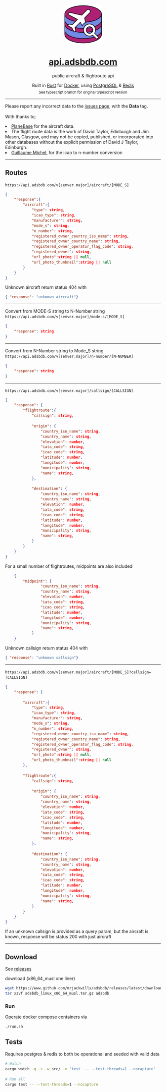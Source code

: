<p align="center">
 <img src='./.github/logo.svg' width='125px'/>
</p>

<p align="center">
 <h1 align="center"><a href='https://api.adsbdb.com' target='_blank' rel='noopener noreferrer'>api.adsbdb.com</a></h1>
</p>

<p align="center">
	public aircraft & flightroute api
</p>

<p align="center">
	Built in <a href='https://www.rust-lang.org/' target='_blank' rel='noopener noreferrer'>Rust</a>
	for <a href='https://www.docker.com/' target='_blank' rel='noopener noreferrer'>Docker</a>,
	using <a href='https://www.postgresql.org/' target='_blank' rel='noopener noreferrer'>PostgreSQL</a>
	& <a href='https://www.redis.io/' target='_blank' rel='noopener noreferrer'>Redis</a> 
	<br>
	<sub> See typescript branch for original typescript version</sub>
</p>

<hr>
<p>
	Please report any incorrect data to the <a href="https://github.com/mrjackwills/adsbdb/issues/new/choose" target='_blank' rel='noopener noreferrer'>issues page</a>, with the <strong>Data</strong> tag.<br>
	<br>
	With thanks to;
	<li>
		<a href="http://planebase.biz/" target='_blank' rel='noopener noreferrer'>PlaneBase</a> for the aircraft data.
	</li>
	<li>
		The flight route data is the work of David Taylor, Edinburgh and Jim Mason, Glasgow, and may not be copied, published, or incorporated into other databases without the explicit permission of David J Taylor, Edinburgh.
	</li>
	<li>
	<a href="https://github.com/guillaumemichel/icao-nnumber_converter" target='_blank' rel='noopener noreferrer'>Guillaume Michel</a>, for the icao to n-number conversion 
	</li>
</p>
<hr>


## Routes

```https://api.adsbdb.com/v[semver.major]/aircraft/[MODE_S]```
```json
{
	"response":{
		"aircraft":{
			"type": string,
			"icao_type": string,
			"manufacturer": string,
			"mode_s": string,
			"n_number": string,
			"registered_owner_country_iso_name": string,
			"registered_owner_country_name": string,
			"registered_owner_operator_flag_code": string,
			"registered_owner": string,
			"url_photo":string || null,
			"url_photo_thumbnail":string || null
		}
	}
}

```

Unknown aircraft return status 404 with
```json
{ "response": "unknown aircraft"}
```
---

Convert from MODE-S string to N-Number string
```https://api.adsbdb.com/v[semver.major]/mode-s/[MODE_S]```
```json
{
	"response": string
}

```
---

Convert from N-Number string to Mode_S string
```https://api.adsbdb.com/v[semver.major]/n-number/[N-NUMBER]```
```json
{
	"response": string
}

```
---

```https://api.adsbdb.com/v[semver.major]/callsign/[CALLSIGN]```
```json
{
	"response": {
		"flightroute":{
			"callsign": string,

			"origin": {
				"country_iso_name": string,
				"country_name": string,
				"elevation": number,
				"iata_code": string,
				"icao_code": string,
				"latitude": number,
				"longitude": number,
				"municipality": string,
				"name": string,
			},

			"destination": {
				"country_iso_name": string,
				"country_name": string,
				"elevation": number,
				"iata_code": string,
				"icao_code": string,
				"latitude": number,
				"longitude": number,
				"municipality": string,
				"name": string,
			}
		}
	}
}
```

For a small number of flightroutes, midpoints are also included
```json
	{
		"midpoint": {
				"country_iso_name": string,
				"country_name": string,
				"elevation": number,
				"iata_code": string,
				"icao_code": string,
				"latitude": number,
				"longitude": number,
				"municipality": string,
				"name": string,
			}
	}
```

Unknown callsign return status 404 with
```json
{ "response": "unknown callsign"}
```
---

```https://api.adsbdb.com/v[semver.major]/aircraft/[MODE_S]?callsign=[CALLSIGN]``` 

```json
{
	"response": {
		
		"aircraft":{
			"type": string,
			"icao_type": string,
			"manufacturer": string,
			"mode_s": string,
			"n_number": string,
			"registered_owner_country_iso_name": string,
			"registered_owner_country_name": string,
			"registered_owner_operator_flag_code": string,
			"registered_owner": string,
			"url_photo":string || null,
			"url_photo_thumbnail":string || null
		},

		"flightroute":{
			"callsign": string,

			"origin": {
				"country_iso_name": string,
				"country_name": string,
				"elevation": number,
				"iata_code": string,
				"icao_code": string,
				"latitude": number,
				"longitude": number,
				"municipality": string,
				"name": string,
			},

			"destination": {
				"country_iso_name": string,
				"country_name": string,
				"elevation": number,
				"iata_code": string,
				"icao_code": string,
				"latitude": number,
				"longitude": number,
				"municipality": string,
				"name": string,
			}
		}
	}
}
```

If an unknown callsign is provided as a query param, but the aircraft is known, response will be status 200 with just aircraft

---

## Download

See <a href="https://github.com/mrjackwills/adsbdb/releases" target='_blank' rel='noopener noreferrer'>releases</a>

download (x86_64_musl one liner)

```bash
wget https://www.github.com/mrjackwills/adsbdb/releases/latest/download/adsbdb_linux_x86_64_musl.tar.gz &&
tar xzvf adsbdb_linux_x86_64_musl.tar.gz adsbdb
```

### Run

Operate docker compose containers via

```bash
./run.sh
```

## Tests

Requires postgres & redis to both be operational and seeded with valid data

```bash
# Watch
cargo watch -q -c -w src/ -x 'test  -- --test-threads=1 --nocapture'

# Run all 
cargo test -- --test-threads=1 --nocapture
```